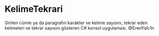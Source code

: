 # KelimeTekrari
Girilen cümle ya da paragrafın karakter ve kelime sayısını, tekrar eden kelimeleri ve tekrar sayısını gösteren C# konsol uygulaması.
@ErenYalc1n

